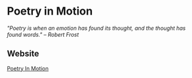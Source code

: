 # Poetry in Motion  

_"Poetry is when an emotion has found its thought, and the thought has found words." – Robert Frost_

## Website

[Poetry In Motion](https://vximoraes.github.io/poetry-in-motion/)
